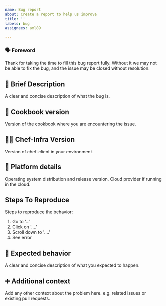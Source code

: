 ```yaml
---
name: Bug report
about: Create a report to help us improve
title: ''
labels: bug
assignees: axl89

---
```


### :speaking_head: Foreword

Thank for taking the time to fill this bug report fully. Without it we may not be able to fix the bug, and the issue may be closed without resolution.

## :ghost: Brief Description

A clear and concise description of what the bug is.

## :pancakes: Cookbook version

Version of the cookbook where you are encountering the issue.

## :woman_cook:  Chef-Infra Version

Version of chef-client in your environment.

## :tophat: Platform details

Operating system distribution and release version. Cloud provider if running in the cloud.

## Steps To Reproduce

Steps to reproduce the behavior:

1. Go to '...'
2. Click on '....'
3. Scroll down to '....'
4. See error

## :police_car: Expected behavior

A clear and concise description of what you expected to happen.

## :heavy_plus_sign: Additional context

Add any other context about the problem here. e.g. related issues or existing pull requests.
